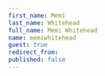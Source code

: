 ```yaml
---
first_name: Memi
last_name: Whitehead
full_name: Memi Whitehead
name: memiwhitehead
guest: true
redirect_from: 
published: false
---
```


